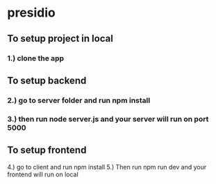 # presidio
## To setup project in local
### 1.) clone the app
## To setup backend 
### 2.) go to server folder and run npm install 
### 3.) then run node server.js and your server will run on port 5000
## To setup frontend
4.) go to client and run npm install
5.) Then run npm run dev and your frontend will run on local
